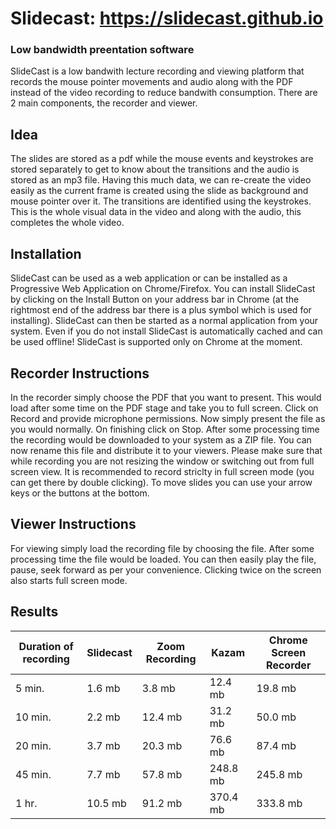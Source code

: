 # Slidecast: https://slidecast.github.io
### Low bandwidth preentation software

SlideCast is a low bandwith lecture recording and viewing platform that records the mouse pointer movements and audio along with the PDF instead of the video recording to reduce bandwith consumption.
There are 2 main components, the recorder and viewer.

## Idea
The slides are stored as a pdf while the mouse events and keystrokes are stored separately to get to know about the transitions and the audio is stored as an mp3 file. Having this much data, we can re-create the video easily as the current frame is created using the slide as background and mouse pointer over it. The transitions are identified using the keystrokes. This is the whole visual data in the video and along with the audio, this completes the whole video.


## Installation
SlideCast can be used as a web application or can be installed as a Progressive Web Application on Chrome/Firefox. You can install SlideCast by clicking on the Install Button on your address bar in Chrome (at the rightmost end of the address bar there is a plus symbol which is used for installing). SlideCast can then be started as a normal application from your system. Even if you do not install SlideCast is automatically cached and can be used offline!
SlideCast is supported only on Chrome at the moment.

## Recorder Instructions
In the recorder simply choose the PDF that you want to present. This would load after some time on the PDF stage and take you to full screen. Click on Record and provide microphone permissions. Now simply present the file as you would normally. On finishing click on Stop. After some processing time the recording would be downloaded to your system as a ZIP file.
You can now rename this file and distribute it to your viewers. Please make sure that while recording you are not resizing the window or switching out from full screen view. It is recommended to record striclty in full screen mode (you can get there by double clicking). To move slides you can use your arrow keys or the buttons at the bottom.

## Viewer Instructions
For viewing simply load the recording file by choosing the file. After some processing time the file would be loaded. You can then easily play the file, pause, seek forward as per your convenience. Clicking twice on the screen also starts full screen mode.

## Results
Duration of recording | Slidecast | Zoom Recording | Kazam | Chrome Screen Recorder
--- | --- | --- | --- |--- 
 5 min. | 1.6 mb | 3.8 mb | 12.4 mb | 19.8 mb
10 min. | 2.2 mb | 12.4 mb | 31.2 mb | 50.0 mb
20 min. | 3.7 mb | 20.3 mb | 76.6 mb | 87.4 mb
45 min. | 7.7 mb | 57.8 mb | 248.8 mb | 245.8 mb
1 hr. | 10.5 mb | 91.2 mb | 370.4 mb | 333.8 mb
